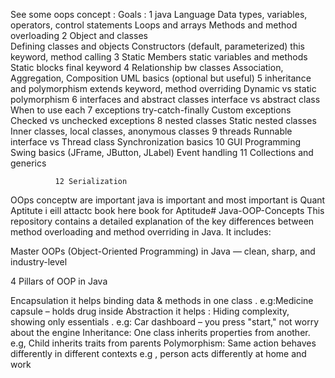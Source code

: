 See some oops concept :
              Goals : 
              1 java Language 
                              Data types, variables, operators, control statements
                              Loops and arrays
                              Methods and method overloading
              2 Object and classes  
                            Defining classes and objects
                            Constructors (default, parameterized)
                            this keyword, method calling
              3 Static Members 
                            static variables and methods
                             Static blocks
                            final keyword
              4 Relationship bw classes 
                              Association, Aggregation, Composition
                              UML basics (optional but useful)
              5 inheritance and polymorphism 
                              extends keyword, method overriding
                              Dynamic vs static polymorphism
              6 interfaces and abstract classes 
                              interface vs abstract class
                              When to use each
              7 exceptions 
                                try-catch-finally
                                Custom exceptions
                                Checked vs unchecked exceptions
              8 nested classes 
                                Static nested classes
                                Inner classes, local classes, anonymous classes
              9 threads
                                Runnable interface vs Thread class
                                Synchronization basics
              10 GUI Programming 
                                Swing basics (JFrame, JButton, JLabel)
                                Event handling
              11 Collections and generics
              
              12 Serialization 
              
OOps conceptw are important 
java is important and most important is Quant Aptitute i eill attactc book here book for Aptitude# Java-OOP-Concepts
This repository contains a detailed explanation of the key differences between method overloading and method overriding in Java. It includes:

Master OOPs (Object-Oriented Programming) in Java — clean, sharp, and industry-level


4 Pillars of OOP in Java

Encapsulation  it helps	binding data & methods in one class	 . e.g:Medicine capsule – holds drug inside
Abstraction  it helps		: Hiding complexity, showing only essentials	. e.g: Car dashboard – you press "start," not worry about the engine
Inheritance: One class inherits properties from another.  e.g, 	Child inherits traits from parents
Polymorphism: Same action behaves differently in different contexts	e.g , person acts differently at home and work






